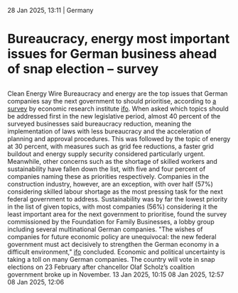 28 Jan 2025, 13:11
| 
Germany
# Bureaucracy, energy most important issues for German business ahead of snap election – survey
## 
Clean Energy Wire
Bureaucracy and energy are the top issues that German companies say the next government to should prioritise, according to [a survey](https://www.ifo.de/publikationen/2025/aufsatz-zeitschrift/was-erwarten-unternehmen-von-der-naechsten-bundesregierung) by economic research institute [ifo](https://www.cleanenergywire.org/experts/ifo-institute-economic-research). When asked which topics should be addressed first in the new legislative period, almost 40 percent of the surveyed businesses said bureaucracy reduction, meaning the implementation of laws with less bureaucracy and the acceleration of planning and approval procedures. This was followed by the topic of energy at 30 percent, with measures such as grid fee reductions, a faster grid buildout and energy supply security considered particularly urgent.
Meanwhile, other concerns such as the shortage of skilled workers and sustainability have fallen down the list, with five and four percent of companies naming these as priorities respectively. Companies in the construction industry, however, are an exception, with over half (57%) considering skilled labour shortage as the most pressing task for the next federal government to address.
Sustainability was by far the lowest priority in the list of given topics, with most companies (56%) considering it the least important area for the next government to prioritise, found the survey commissioned by the Foundation for Family Businesses, a lobby group including several multinational German companies.
"The wishes of companies for future economic policy are unequivocal: the new federal government must act decisively to strengthen the German economy in a difficult environment," [ifo](https://www.cleanenergywire.org/experts/ifo-institute-economic-research) concluded. Economic and political uncertainty is taking a toll on many German companies. The country will vote in snap elections on 23 February after chancellor Olaf Scholz’s coalition government broke up in November.
13 Jan 2025, 10:15
08 Jan 2025, 12:57
08 Jan 2025, 12:06